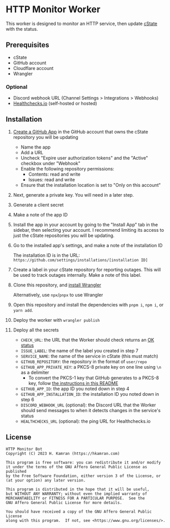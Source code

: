 # HTTP Monitor Worker

This worker is designed to monitor an HTTP service, then update [cState](https://github.com/cstate/cstate)
with the status.

## Prerequisites

- cState
- GitHub account
- Cloudflare account
- Wrangler

### Optional

- Discord webhook URL (Channel Settings > Integrations > Webhooks)
- [Healthchecks.io](https://healthchecks.io/) (self-hosted or hosted)

## Installation

1. [Create a GitHub App](https://github.com/settings/apps/new) in the GitHub account
   that owns the cState repository you will be updating

   - Name the app
   - Add a URL
   - Uncheck "Expire user authorization tokens" and the "Active" checkbox under "Webhook"
   - Enable the following repository permissions:
     - Contents: read and write
     - Issues: read and write
   - Ensure that the installation location is set to "Only on this account"

2. Next, generate a private key. You will need in a later step.
3. Generate a client secret
4. Make a note of the app ID
5. Install the app in your account by going to the "Install App" tab in the sidebar,
   then selecting your account. I recommend limiting its access to just the cState
   repositories you will be updating.
6. Go to the installed app's settings, and make a note of the installation ID

   The installation ID is in the URL:
   `https://github.com/settings/installations/[installation ID]`

7. Create a label in your cState repository for reporting outages. This will be
   used to track outages internally. Make a note of this label.
8. Clone this repository, and [install Wrangler](https://developers.cloudflare.com/workers/wrangler/install-and-update/)

   Alternatively, use `npx`/`pnpx` to use Wrangler

9. Open this repository and install the dependencies with `pnpm i`, `npm i`,
   or `yarn add`.
10. Deploy the worker with `wrangler publish`
11. Deploy all the secrets

    - `CHECK_URL`: the URL that the Worker should check returns an [OK status](https://developer.mozilla.org/en-US/docs/Web/API/Response/ok)
    - `ISSUE_LABEL`: the name of the label you created in step 7
    - `SERVICE_NAME`: the name of the service in cState (this must match)
    - `GITHUB_REPOSITORY`: the repository in the format of `user/repo`
    - `GITHUB_APP_PRIVATE_KEY`: a PKCS-8 private key on one line using `\n` as
      a delimiter
      - To convert the PKCS-1 key that GitHub generates to a PKCS-8 key, follow
        [the instructions in this README](https://github.com/gr2m/universal-github-app-jwt#readme)
    - `GITHUB_APP_ID`: the app ID you noted down in step 4
    - `GITHUB_APP_INSTALLATION_ID`: the installation ID you noted down in step 6
    - `DISCORD_WEBHOOK_URL` (optional): the Discord URL that the Worker should send
      messages to when it detects changes in the service's status
    - `HEALTHCHECKS_URL` (optional): the ping URL for Healthchecks.io

## License

```text
HTTP Monitor Bot
Copyright (C) 2023 H. Kamran (https://hkamran.com)

This program is free software: you can redistribute it and/or modify
it under the terms of the GNU Affero General Public License as published
by the Free Software Foundation, either version 3 of the License, or
(at your option) any later version.

This program is distributed in the hope that it will be useful,
but WITHOUT ANY WARRANTY; without even the implied warranty of
MERCHANTABILITY or FITNESS FOR A PARTICULAR PURPOSE.  See the
GNU Affero General Public License for more details.

You should have received a copy of the GNU Affero General Public License
along with this program.  If not, see <https://www.gnu.org/licenses/>.
```